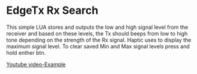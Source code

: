 # EdgeTx Rx Search

This simple LUA stores and outputs the low and high signal level from the receiver and based on these levels, 
the Tx should beeps from low to high tone depending on the strength of the Rx signal.
Haptic uses to display the maximum signal level.
To clear saved Min and Max signal levels press and hold enther btn.

[Youtube video-Example](https://youtube.com/shorts/yVMb1DFewpY?feature=share)
